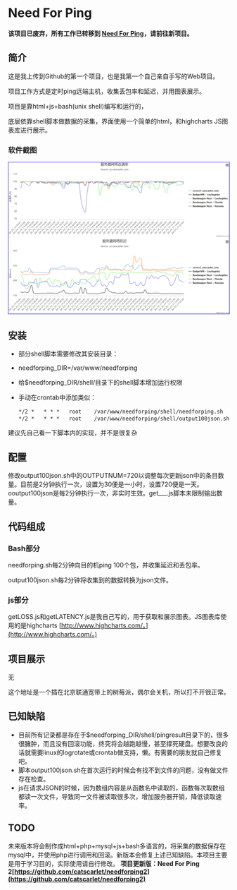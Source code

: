 # Need For Ping

**该项目已废弃，所有工作已转移到
[Need For Ping](https://github.com/catscarlet/needforpingthinksmarty)，请前往新项目。**

## 简介
这是我上传到Github的第一个项目，也是我第一个自己亲自手写的Web项目。

项目工作方式是定时ping远端主机，收集丢包率和延迟，并用图表展示。

项目是靠html+js+bash(unix shell)编写和运行的，

底层依靠shell脚本做数据的采集，界面使用一个简单的html，和highcharts JS图表库进行展示。

### 软件截图
![needforping logo](https://github.com/catscarlet/needforping/blob/master/snapshot.png)

## 安装
- 部分shell脚本需要修改其安装目录：
- needforping_DIR=/var/www/needforping
- 给$needforping_DIR/shell/目录下的shell脚本增加运行权限
- 手动在crontab中添加类似：

  ```
  */2 *   * * *   root    /var/www/needforping/shell/needforping.sh
  */2 *   * * *   root    /var/www/needforping/shell/output100json.sh
  ```

建议先自己看一下脚本内的实现，并不是很复杂

## 配置
修改output100json.sh中的OUTPUTNUM=720以调整每次更新json中的条目数量。目前是2分钟执行一次，设置为30便是一小时，设置720便是一天。ooutput100json是每2分钟执行一次，非实时生效。get___.js脚本未限制输出数量。

## 代码组成
### Bash部分
needforping.sh每2分钟向目的机ping 100个包，并收集延迟和丢包率。

output100json.sh每2分钟将收集到的数据转换为json文件。

### js部分
getLOSS.js和getLATENCY.js是我自己写的，用于获取和展示图表。JS图表库使用的是highcharts [http://www.highcharts.com/。](http://www.highcharts.com/。)

## 项目展示
无

这个地址是一个插在北京联通宽带上的树莓派，偶尔会关机，所以打不开很正常。

## 已知缺陷
- 目前所有记录都是存在于$needforping_DIR/shell/pingresult目录下的，很多很臃肿，而且没有回滚功能，终究将会越跑越慢，甚至撑死硬盘。想要改良的话就需要linux的logrotate或crontab做支持，懒。有需要的朋友就自己修复吧。
- 脚本output100json.sh在首次运行的时候会有找不到文件的问题，没有做文件存在检查。
- js在请求JSON的时候，因为数组内容是从函数名中读取的，函数每次取数组都读一次文件，导致同一文件被读取很多次，增加服务器开销，降低读取速率。

## TODO
未来版本将会制作成html+php+mysql+js+bash多语言的，将采集的数据保存在mysql中，并使用php进行调用和回滚。新版本会修复上述已知缺陷。本项目主要是用于学习目的，实际使用请自行修改。 **项目更新版：Need For Ping 2[https://github.com/catscarlet/needforping2](https://github.com/catscarlet/needforping2)**

